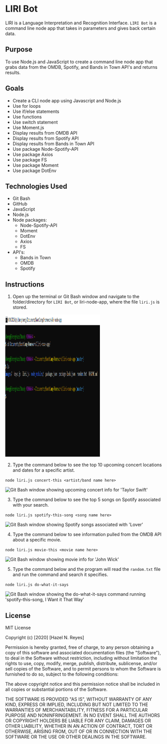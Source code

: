 # LIRI Bot

LIRI is a Language Interpretation and Recognition Interface. `LIRI Bot` is a command line node app that takes in parameters and gives back certain data.

## Purpose

To use Node.js and JavaScript to create a command line node app that grabs data from the OMDB, Spotify, and Bands in Town API's and returns results.

## Goals

- Create a CLI node app using Javascript and Node.js
- Use for loops
- Use if/else statements
- Use functions
- Use switch statement
- Use Moment.js
- Display results from OMDB API
- Display results from Spotify API
- Display results from Bands in Town API
- Use package Node-Spotify-API
- Use package Axios
- Use package FS
- Use package Moment
- Use package DotEnv

## Technologies Used 

* Git Bash
* GitHub
* JavaScript
* Node.js
* Node packages: 
    * Node-Spotify-API
    * Moment 
    * DotEnv
    * Axios
    * FS
* API's: 
    * Bands in Town
    * OMDB
    * Spotify

## Instructions

1. Open up the terminal or Git Bash window and navigate to the folder/directory for `LIRI Bot`, or liri-node-app, where the file `liri.js` is stored. 

<img src="images/LIRI Bot 1.png" alt="Git Bash window showing LIRI Bot directory with liri.js file" style="width:300px;height:450px;">

2. Type the command below to see the top 10 upcoming concert locations and dates for a specific artist.

```node liri.js concert-this <artist/band name here>```

<img src="images/LIRI Bot 2.png" alt="Git Bash window showing upcoming concert info for 'Taylor Swift'">

3. Type the command below to see the top 5 songs on Spotify associated with your search. 

```node liri.js spotify-this-song <song name here>```

<img src="images/LIRI Bot 3.png" alt="Git Bash window showing Spotify songs associated with 'Lover'">

4. Type the command below to see information pulled from the OMDB API about a specific movie. 

```node liri.js movie-this <movie name here>```

<img src="images/LIRI Bot 4.png" alt="Git Bash window showing movie info for 'John Wick'">

5. Type the command below and the program will read the `random.txt` file and run the command and search it specifies. 

```node liri.js do-what-it-says```

<img src="images/LIRI Bot 5.png" alt="Git Bash window showing the do-what-it-says command running 'spotify-this-song, I Want it That Way'">

## License

MIT License

Copyright (c) [2020] [Hazel N. Reyes]

Permission is hereby granted, free of charge, to any person obtaining a copy
of this software and associated documentation files (the "Software"), to deal
in the Software without restriction, including without limitation the rights
to use, copy, modify, merge, publish, distribute, sublicense, and/or sell
copies of the Software, and to permit persons to whom the Software is
furnished to do so, subject to the following conditions:

The above copyright notice and this permission notice shall be included in all
copies or substantial portions of the Software.

THE SOFTWARE IS PROVIDED "AS IS", WITHOUT WARRANTY OF ANY KIND, EXPRESS OR
IMPLIED, INCLUDING BUT NOT LIMITED TO THE WARRANTIES OF MERCHANTABILITY,
FITNESS FOR A PARTICULAR PURPOSE AND NONINFRINGEMENT. IN NO EVENT SHALL THE
AUTHORS OR COPYRIGHT HOLDERS BE LIABLE FOR ANY CLAIM, DAMAGES OR OTHER
LIABILITY, WHETHER IN AN ACTION OF CONTRACT, TORT OR OTHERWISE, ARISING FROM,
OUT OF OR IN CONNECTION WITH THE SOFTWARE OR THE USE OR OTHER DEALINGS IN THE
SOFTWARE.

